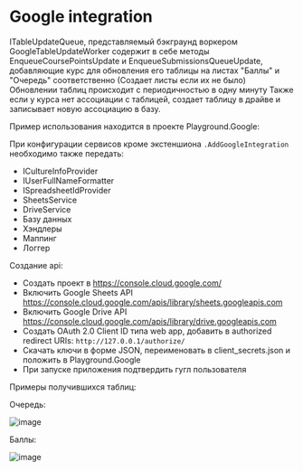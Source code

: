 # Google integration

ITableUpdateQueue, представляемый бэкграунд воркером GoogleTableUpdateWorker содержит в себе методы EnqueueCoursePointsUpdate и EnqueueSubmissionsQueueUpdate, добавляющие курс для обновления его таблицы на листах "Баллы" и "Очередь" соответственно (Создает листы если их не было)
Обновлении таблиц происходит с периодичностью в одну минуту
Также если у курса нет ассоциации с таблицей, создает таблицу в драйве и записывает новую ассоциацию в базу.

Пример использования находится в проекте Playground.Google:

При конфигурации сервисов кроме экстеншиона `.AddGoogleIntegration` необходимо также передать:

- ICultureInfoProvider
- IUserFullNameFormatter
- ISpreadsheetIdProvider
- SheetsService
- DriveService
- Базу данных
- Хэндлеры
- Маппинг
- Логгер

Создание api:

- Создать проект в https://console.cloud.google.com/
- Включить Google Sheets API https://console.cloud.google.com/apis/library/sheets.googleapis.com
- Включить Google Drive API https://console.cloud.google.com/apis/library/drive.googleapis.com
- Создать OAuth 2.0 Client ID типа web app, добавить в authorized redirect URIs: `http://127.0.0.1/authorize/`
- Скачать ключи в форме JSON, переименовать в client_secrets.json и положить в Playground.Google
- При запуске приложения подтвердить гугл пользователя

Примеры получившихся таблиц:

Очередь:

![image](https://user-images.githubusercontent.com/70411602/184488611-f9b7e945-5991-4057-a8b3-f4cc0cf269a2.png)

Баллы:

![image](https://user-images.githubusercontent.com/70411602/184488720-ea5c32a0-4ff6-491d-a2c5-91f74ec61e82.png)
